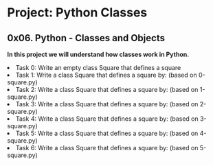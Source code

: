 <html>
<h1>Project: Python Classes</h1>
<h2>0x06. Python - Classes and Objects</h2>
<p><strong>In this project we will understand how classes work in Python.</strong></p>
<body>
<li>Task 0: Write an empty class Square that defines a square</li>
<li>Task 1: Write a class Square that defines a square by: (based on 0-square.py)</li>
<li>Task 2: Write a class Square that defines a square by: (based on 1-square.py)</li>
<li>Task 3: Write a class Square that defines a square by: (based on 2-square.py)</li>
<li>Task 4: Write a class Square that defines a square by: (based on 3-square.py)</li>
<li>Task 5: Write a class Square that defines a square by: (based on 4-square.py)</li>
<li>Task 6: Write a class Square that defines a square by: (based on 5-square.py)</li>
</body>
<br>
</html>

